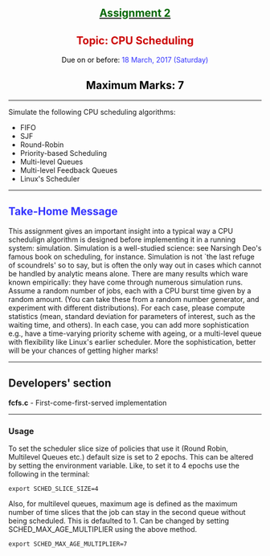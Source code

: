 <center>

## **<u><font color="#006600">Assignment 2</font></u>**

</center>

<center>

## <font color="#CC0000">Topic: CPU Scheduling  

</font><font color="#000000">Due on or before:</font> <font color="#3333FF">18 March, 2017 (Saturday)</font>

</center>

<center>

## <font color="#000000">Maximum Marks: 7</font>

</center>

<center>

* * *

</center>

Simulate the following CPU scheduling algorithms:

*   FIFO
*   SJF
*   Round-Robin
*   Priority-based Scheduling
*   Multi-level Queues
*   Multi-level Feedback Queues
*   Linux's Scheduler

* * *

## <font color="#3333FF">Take-Home Message</font>

This assignment gives an important insight into a typical way a CPU schedulign algorithm is designed before implementing it in a running system: simulation. Simulation is a well-studied science: see Narsingh Deo's famous book on scheduling, for instance. Simulation is not `the last refuge of scoundrels' so to say, but is often the only way out in cases which cannot be handled by analytic means alone. There are many results which ware known empirically: they have come through numerous simulation runs. Assume a random number of jobs, each with a CPU burst time given by a random amount. (You can take these from a random number generator, and experiment with different distributions). For each case, please compute statistics (mean, standard deviation for parameters of interest, such as the waiting time, and others). In each case, you can add more sophistication e.g., have a time-varying priority scheme with ageing, or a multi-level queue with flexibility like Linux's earlier scheduler. More the sophistication, better will be your chances of getting higher marks!

* * *

## Developers' section   
**fcfs.c** - First-come-first-served implementation
* * *

### Usage

To set the scheduler slice size of policies that use it (Round Robin, Multilevel Queues etc.) default size is set to 2 epochs. This can be altered by setting the environment variable. Like, to set it to 4 epochs use the following in the terminal:

```
export SCHED_SLICE_SIZE=4
```

Also, for multilevel queues, maximum age is defined as the maximum number of time slices that the job can stay in the second queue without being scheduled. This is defaulted to 1. Can be changed by setting SCHED_MAX_AGE_MULTIPLIER using the above method.

```
export SCHED_MAX_AGE_MULTIPLIER=7
```
